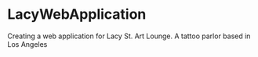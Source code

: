 # LacyWebApplication
Creating a web application for Lacy St. Art Lounge. A tattoo parlor based in Los Angeles
